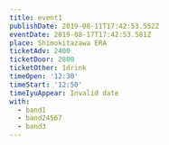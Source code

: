 ```yaml
---
title: event1
publishDate: 2019-08-11T17:42:53.552Z
eventDate: 2019-08-17T17:42:53.581Z
place: Shimokitazawa ERA
ticketAdv: 2400
ticketDoor: 2800
ticketOther: 1drink
timeOpen: '12:30'
timeStart: '12:50'
timeIyuAppear: Invalid date
with:
  - band1
  - band24567
  - band3
---
```



